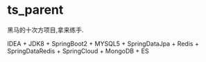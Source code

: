 # ts_parent

黑马的十次方项目,拿来练手.

IDEA + JDK8 + SpringBoot2 + MYSQL5 + SpringDataJpa + Redis + SpringDataRedis + SpringCloud + MongoDB + ES

